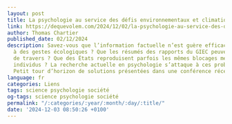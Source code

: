 ```yaml
---
layout: post
title: La psychologie au service des défis environnementaux et climatiques
link: https://dequevolem.com/2024/12/02/la-psychologie-au-service-des-defis-environnementaux-et-climatiques
author: Thomas Chartier
published_date: 02/12/2024
description: Savez-vous que l’information factuelle n’est guère efficace pour inciter
  à des gestes écologiques ? Que les résumés des rapports du GIEC peuvent être compris
  de travers ? Que des États reproduisent parfois les mêmes blocages mentaux que des
  individus ? La recherche actuelle en psychologie s’attaque à ces problèmes cruciaux.
  Petit tour d’horizon de solutions présentées dans une conférence récente.
language: fr
categories: Liens
tags: science psychologie société
og-tags: science psychologie société
permalink: "/:categories/:year/:month/:day/:title/"
date: '2024-12-03 08:50:26 +0100'
---
```

